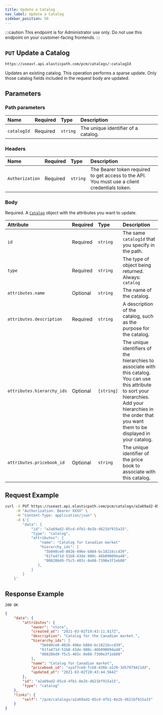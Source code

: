 ```yaml
---
title: Update a Catalog
nav_label: Update a Catalog
sidebar_position: 50
---
```


:::caution
This endpoint is for Administrator use only. Do not use this endpoint on your customer-facing frontends.
:::

## `PUT` Update a Catalog

```http
https://useast.api.elasticpath.com/pcm/catalogs/:catalogId
```

Updates an existing catalog. This operation performs a sparse update. Only those catalog fields included in the request body are updated.

## Parameters

### Path parameters

 | Name | Required | Type | Description |
 | :--- | :--- | :--- | :--- |
 | `catalogId` | Required | `string` | The unique identifier of a catalog. |

### Headers

| Name | Required | Type | Description |
| :--- | :--- | :--- | :--- |
| `Authorization` | Required | `string` | The Bearer token required to get access to the API. You must use a client credentials token. |

### Body

Required. A [`Catalog`](/docs/pxm/catalogs/catalog-configuration/catalog-configuration-overview#the-catalog-object) object with the attributes you want to update.

| Attribute | Required | Type | Description |
| :--- | :--- | :--- | :--- |
| `id` | Required | `string` | The same `catalogId` that you specify in the path. |
| `type` | Required | `string` | The type of object being returned. Always: `catalog` |
| `attributes.name` | Optional | `string` | The name of the catalog. |
| `attributes.description` | Required | `string` | A description of the catalog, such as the purpose for the catalog. |
| `attributes.hierarchy_ids` | Optional | `[string]` | The unique identifiers of the hierarchies to associate with this catalog. You can use this attribute to sort your hierarchies. Add your hierarchies in the order that you want them to be displayed in your catalog. |
| `attributes.pricebook_id` | Optional | `string` | The unique identifier of the price book to associate with this catalog. |

## Request Example

```bash
curl -X PUT https://useast.api.elasticpath.com/pcm/catalogs/a2a69ad2-85cd-4fb1-8e2b-d621bf915a15 \
     -H "Authorization: Bearer XXXX" \
     -H "Content-Type: application/json" \
     -d $'{
        "data": {
            "id": "a2a69ad2-85cd-4fb1-8e2b-d621bf915a15",
            "type": "catalog",
            "attributes": {
                "name": "Catalog for Canadian market"
                "hierarchy_ids": [
                  "5b040ce0-8026-496e-b884-bc18216ccd39",
                  "61fa471d-51b8-43de-980c-46b090094a48",
                  "008206d9-f5c5-403c-8e08-7390e3f1eb08"
               ],
            }
        }
    }'
```

## Response Example

`200 OK`

```json
{
    "data": {
        "attributes": {
            "owner": "store",
            "created_at": "2021-03-02T19:43:11.817Z",
            "description": "Catalog for the Canadian market.",
            "hierarchy_ids": [
                "5b040ce0-8026-496e-b884-bc18216ccd39",
                "61fa471d-51b8-43de-980c-46b090094a48",
                "008206d9-f5c5-403c-8e08-7390e3f1eb08"
            ],
            "name": "Catalog for Canadian market",
            "pricebook_id": "xya77ce0-fcb8-436b-a120-3d57979421dd",
            "updated_at": "2021-03-02T20:43:44.564Z"
        },
        "id": "a2a69ad2-85cd-4fb1-8e2b-d621bf915a15",
        "type": "catalog"
    },
    "links": {
        "self": "/pcm/catalogs/a2a69ad2-85cd-4fb1-8e2b-d621bf915a15"
    }
}
```
